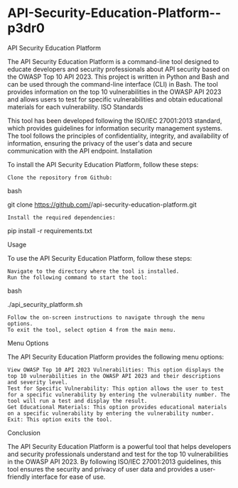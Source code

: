# API-Security-Education-Platform--p3dr0
API Security Education Platform

The API Security Education Platform is a command-line tool designed to educate developers and security professionals about API security based on the OWASP Top 10 API 2023. This project is written in Python and Bash and can be used through the command-line interface (CLI) in Bash. The tool provides information on the top 10 vulnerabilities in the OWASP API 2023 and allows users to test for specific vulnerabilities and obtain educational materials for each vulnerability.
ISO Standards

This tool has been developed following the ISO/IEC 27001:2013 standard, which provides guidelines for information security management systems. The tool follows the principles of confidentiality, integrity, and availability of information, ensuring the privacy of the user's data and secure communication with the API endpoint.
Installation

To install the API Security Education Platform, follow these steps:

    Clone the repository from Github:

bash

git clone https://github.com/<username>/api-security-education-platform.git

    Install the required dependencies:

pip install -r requirements.txt

Usage

To use the API Security Education Platform, follow these steps:

    Navigate to the directory where the tool is installed.
    Run the following command to start the tool:

bash

./api_security_platform.sh

    Follow the on-screen instructions to navigate through the menu options.
    To exit the tool, select option 4 from the main menu.

Menu Options

The API Security Education Platform provides the following menu options:

    View OWASP Top 10 API 2023 Vulnerabilities: This option displays the top 10 vulnerabilities in the OWASP API 2023 and their descriptions and severity level.
    Test for Specific Vulnerability: This option allows the user to test for a specific vulnerability by entering the vulnerability number. The tool will run a test and display the result.
    Get Educational Materials: This option provides educational materials on a specific vulnerability by entering the vulnerability number.
    Exit: This option exits the tool.

Conclusion

The API Security Education Platform is a powerful tool that helps developers and security professionals understand and test for the top 10 vulnerabilities in the OWASP API 2023. By following ISO/IEC 27001:2013 guidelines, this tool ensures the security and privacy of user data and provides a user-friendly interface for ease of use.
